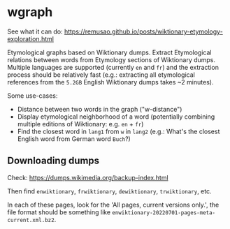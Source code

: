 # wgraph

See what it can do: https://remusao.github.io/posts/wiktionary-etymology-exploration.html

Etymological graphs based on Wiktionary dumps. Extract Etymological relations
between words from Etymology sections of Wiktionary dumps. Multiple languages
are supported (currently `en` and `fr`) and the extraction process should be
relatively fast (e.g.: extracting all etymological references from the `5.2GB`
English Wiktionary dumps takes ~2 minutes).

Some use-cases:
* Distance between two words in the graph ("w-distance")
* Display etymological neighborhood of a word (potentially combining multiple
  editions of Wiktionary: e.g. `en` + `fr`)
* Find the closest word in `lang1` from `w` in `lang2` (e.g.: What's the closest
  English word from German word `Buch`?)

## Downloading dumps

Check: https://dumps.wikimedia.org/backup-index.html

Then find `enwiktionary`, `frwiktionary`, `dewiktionary`, `trwiktionary`, etc.

In each of these pages, look for the 'All pages, current versions only.', the file format should be something like `enwiktionary-20220701-pages-meta-current.xml.bz2`.
